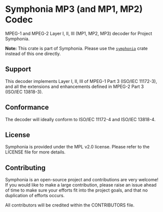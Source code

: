 # Symphonia MP3 (and MP1, MP2) Codec

MPEG-1 and MPEG-2 Layer I, II, III (MP1, MP2, MP3) decoder for Project Symphonia.

**Note:** This crate is part of Symphonia. Please use the [`symphonia`](https://crates.io/crates/symphonia) crate instead of this one directly.

## Support

This decoder implements Layer I, II, III of MPEG-1 Part 3 (ISO/IEC 11172-3), and all the extensions and enhancements defined in MPEG-2 Part 3 (ISO/IEC 13818-3).

## Conformance

The decoder will ideally conform to ISO/IEC 11172-4 and ISO/IEC 13818-4.

## License

Symphonia is provided under the MPL v2.0 license. Please refer to the LICENSE file for more details.

## Contributing

Symphonia is an open-source project and contributions are very welcome! If you would like to make a large contribution, please raise an issue ahead of time to make sure your efforts fit into the project goals, and that no duplication of efforts occurs.

All contributors will be credited within the CONTRIBUTORS file.
